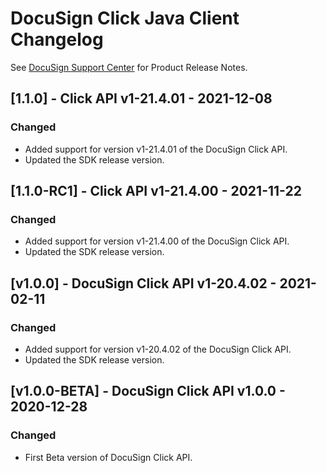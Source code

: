 # DocuSign Click Java Client Changelog
See [DocuSign Support Center](https://support.docusign.com/en/releasenotes/) for Product Release Notes.

## [1.1.0] - Click API v1-21.4.01 - 2021-12-08
### Changed
- Added support for version v1-21.4.01 of the DocuSign Click API.
- Updated the SDK release version.


## [1.1.0-RC1] - Click API v1-21.4.00 - 2021-11-22
### Changed
- Added support for version v1-21.4.00 of the DocuSign Click API.
- Updated the SDK release version.


## [v1.0.0] - DocuSign Click API v1-20.4.02 - 2021-02-11
### Changed
- Added support for version v1-20.4.02 of the DocuSign Click API.
- Updated the SDK release version.

## [v1.0.0-BETA] - DocuSign Click API v1.0.0 - 2020-12-28
### Changed
- First Beta version of DocuSign Click API.
